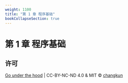 ```yaml
---
weight: 1100
title: "第 1 章 程序基础"
bookCollapseSection: true
---
```


# 第 1 章 程序基础

<!-- - [1.1 Go 语言综述](./go.md) -->
<!-- - [1.2 传统程序堆栈](./stack.md) -->
<!-- - [1.3 系统内核与系统调用](./os.md) -->
<!-- - [1.4 Plan 9 汇编语言](./asm.md) -->
<!-- - [1.5 CPU 设计与架构](./cpu.md) -->
<!-- - [1.6 编译与链接](./compile.md) -->

## 许可

[Go under the hood](https://github.com/changkun/go-under-the-hood) | CC-BY-NC-ND 4.0 & MIT &copy; [changkun](https://changkun.de)
